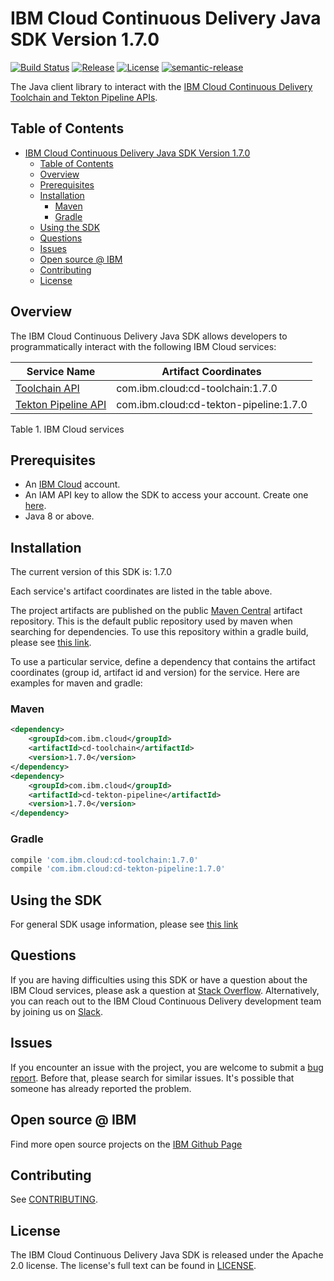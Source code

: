 # IBM Cloud Continuous Delivery Java SDK Version 1.7.0 

[![Build Status](https://app.travis-ci.com/IBM/continuous-delivery-java-sdk.svg?branch=main)](https://app.travis-ci.com/github/IBM/continuous-delivery-java-sdk)
[![Release](https://img.shields.io/github/v/release/IBM/continuous-delivery-java-sdk)](https://github.com/IBM/continuous-delivery-java-sdk/releases/latest)
[![License](https://img.shields.io/badge/License-Apache%202.0-blue.svg)](https://opensource.org/licenses/Apache-2.0)
[![semantic-release](https://img.shields.io/badge/%20%20%F0%9F%93%A6%F0%9F%9A%80-semantic--release-e10079.svg)](https://github.com/semantic-release/semantic-release)

The Java client library to interact with the [IBM Cloud Continuous Delivery Toolchain and Tekton Pipeline APIs](https://cloud.ibm.com/docs?tab=api-docs&category=devops).

## Table of Contents

<!--
  The TOC below is generated using the `markdown-toc` node package.

      https://github.com/jonschlinkert/markdown-toc

  You should regenerate the TOC after making changes to this file.

      npx markdown-toc --maxdepth 4 -i README.md
  -->

<!-- toc -->

- [IBM Cloud Continuous Delivery Java SDK Version 1.7.0](#ibm-cloud-continuous-delivery-java-sdk-version-151)
  - [Table of Contents](#table-of-contents)
  - [Overview](#overview)
  - [Prerequisites](#prerequisites)
  - [Installation](#installation)
    - [Maven](#maven)
    - [Gradle](#gradle)
  - [Using the SDK](#using-the-sdk)
  - [Questions](#questions)
  - [Issues](#issues)
  - [Open source @ IBM](#open-source--ibm)
  - [Contributing](#contributing)
  - [License](#license)

<!-- tocstop -->

## Overview

The IBM Cloud Continuous Delivery Java SDK allows developers to programmatically interact with the following IBM Cloud services:

Service Name | Artifact Coordinates
--- | ---
[Toolchain API](https://cloud.ibm.com/apidocs/toolchain?code=java) | com.ibm.cloud:cd-toolchain:1.7.0
[Tekton Pipeline API](https://cloud.ibm.com/apidocs/tekton-pipeline?code=java) | com.ibm.cloud:cd-tekton-pipeline:1.7.0

Table 1. IBM Cloud services

## Prerequisites

[ibm-cloud-onboarding]: https://cloud.ibm.com/registration

- An [IBM Cloud][ibm-cloud-onboarding] account.
- An IAM API key to allow the SDK to access your account. Create one [here](https://cloud.ibm.com/iam/apikeys).
- Java 8 or above.

## Installation

The current version of this SDK is: 1.7.0

Each service's artifact coordinates are listed in the table above.

The project artifacts are published on the public [Maven Central](https://repo1.maven.org/maven2/)
artifact repository.  This is the default public repository used by maven when searching for dependencies.
To use this repository within a gradle build, please see
[this link](https://docs.gradle.org/current/userguide/declaring_repositories.html).

To use a particular service, define a dependency that contains the
artifact coordinates (group id, artifact id and version) for the service.
Here are examples for maven and gradle:

### Maven

```xml
<dependency>
    <groupId>com.ibm.cloud</groupId>
    <artifactId>cd-toolchain</artifactId>
    <version>1.7.0</version>
</dependency>
<dependency>
    <groupId>com.ibm.cloud</groupId>
    <artifactId>cd-tekton-pipeline</artifactId>
    <version>1.7.0</version>
</dependency>
```

### Gradle

```gradle
compile 'com.ibm.cloud:cd-toolchain:1.7.0'
compile 'com.ibm.cloud:cd-tekton-pipeline:1.7.0'
```

## Using the SDK

For general SDK usage information, please see [this link](https://github.com/IBM/ibm-cloud-sdk-common/blob/main/README.md)

## Questions

If you are having difficulties using this SDK or have a question about the IBM Cloud services,
please ask a question at
[Stack Overflow](http://stackoverflow.com/questions/ask?tags=ibm-cloud).
Alternatively, you can reach out to the IBM Cloud Continuous Delivery development team by joining us on [Slack](https://ic-devops-slack-invite.us-south.devops.cloud.ibm.com/).

## Issues

If you encounter an issue with the project, you are welcome to submit a
[bug report](https://github.com/IBM/continuous-delivery-java-sdk/issues).
Before that, please search for similar issues. It's possible that someone has already reported the problem.

## Open source @ IBM

Find more open source projects on the [IBM Github Page](http://ibm.github.io/)

## Contributing

See [CONTRIBUTING](CONTRIBUTING.md).

## License

The IBM Cloud Continuous Delivery Java SDK is released under the Apache 2.0 license.
The license's full text can be found in [LICENSE](LICENSE).
